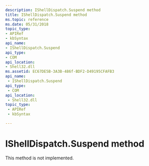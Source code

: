 ```yaml
---
description: IShellDispatch.Suspend method
title: IShellDispatch.Suspend method
ms.topic: reference
ms.date: 05/31/2018
topic_type: 
- APIRef
- kbSyntax
api_name: 
- IShellDispatch.Suspend
api_type: 
- COM
api_location: 
- Shell32.dll
ms.assetid: EC67DE5B-3A3B-486f-BDF2-D49195CFAFB3
api_name: 
 - IShellDispatch.Suspend
api_type: 
 - COM
api_location: 
 - Shell32.dll
topic_type: 
 - APIRef
 - kbSyntax

---
```


# IShellDispatch.Suspend method

This method is not implemented.

 

 



